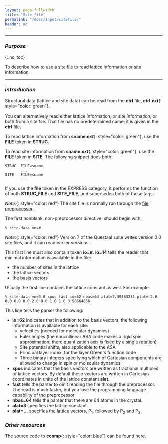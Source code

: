 ```yaml
---
layout: page-fullwidth
title: "Site file"
permalink: "/docs/input/sitefile/"
header: no
---
```

_____________________________________________________________

### _Purpose_
{:.no_toc}

To describe how to use a site file to read lattice information or site information.

_____________________________________________________________

### _Introduction_

Structural data (lattice and site data) can be read from the **ctrl** file,
**ctrl._ext_**{: style="color: green"}.

You can alternatively read either lattice information, or site information,
or both from a site file.  That file has no predetermined name; it is 
given in the **ctrl** file.

To read lattice information from **sname._ext_**{: style="color: green"},
use the **FILE** token in **STRUC**.

To read site information from **sname._ext_**{: style="color: green"},
use the **FILE** token in **SITE**.  The following snippet does both:

~~~
STRUC  FILE=sname
       ...
SITE   FILE=sname
       ...
~~~

If you use the **file** token in the EXPRESS category, it performs the function
of both **STRUC_FILE** and **SITE_FILE**, and supersedes both of these tags.

_Note:_{: style="color: red"} The site file is normally run
through the [file preprocessor](/docs/input/preprocessor/).


The first nonblank, non-preprocessor directive, should begin with:

~~~
% site-data vn=#
~~~

_Note:_{: style="color: red"} Version 7 of the Questaal suite writes version 3.0 site files, and it can read
earlier versions.

This first line must also contain token **io=#**.  **io=14** tells the reader
that minimal information is available in the file: 
+ the number of sites in the lattice
+ the lattice vectors
+ the basis vectors

Usually the first line contains the lattice constant as well.  For example:

~~~
% site-data vn=3.0 xpos fast io=62 nbas=64 alat=7.39563231 plat= 2.0 0.0 0.0 0.0 2.0 0.0 1.0 1.0 3.58664656
~~~

This line tells the parser the following:
+ **io=62** indicates that in addition to the basis vectors, the following information is available for each site:
  + velocities (needed for molecular dynamics)
  + Euler angles (the noncollinear ASA code makes a rigid spin approximation; there quantization axis is fixed by a single rotation)
  + Site potential shifts, also applicable to the ASA
  + Principal layer index, for the layer Green's function code
  + Three binary integers specifying which of Cartesian components are allowed to
    change in spin or molecular dynamics
+ **xpos** indicates that the basis vectors are written as fractional multiples of lattice vectors.
  By default these vectors are written in Cartesian coordinates in units of the lattice constant **alat**.
+ **fast** tells the parser to omit reading the file through the preprocessor.  The read is much faster, but you lose the programming language capability of the preprocessor.
+ **nbas=64** tells the parser that there are 64 atoms in the crystal.
+ **alat=3** specifies the lattice constant.
+ **plat=...** specifies the lattice vectors, P<sub>1</sub>, followed by P<sub>2</sub> and P<sub>3</sub>.

### _Other resources_

The source code to **ccomp**{: style="color: blue"} can be found [here](https://bitbucket.org/lmto/lm/src/e82e155d8ce7eb808a9a6dca6d8eea5f5a095bd6/startup/ccomp.c).
